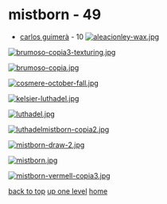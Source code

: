 # mistborn - 49
- [carlos guimerà](#carlos-guimerà) - 10
[![aleacionley-wax.jpg](/mobile/cosmere/mistborn/carlos%20guimerà/aleacionley-wax.jpg "aleacionley-wax.jpg")](https://raw.githubusercontent.com/buckmanc/wallpapers/main/mobile/cosmere/mistborn/carlos%20guimerà/aleacionley-wax.jpg)

[![brumoso-copia3-texturing.jpg](/mobile/cosmere/mistborn/carlos%20guimerà/brumoso-copia3-texturing.jpg "brumoso-copia3-texturing.jpg")](https://raw.githubusercontent.com/buckmanc/wallpapers/main/mobile/cosmere/mistborn/carlos%20guimerà/brumoso-copia3-texturing.jpg)

[![brumoso-copia.jpg](/mobile/cosmere/mistborn/carlos%20guimerà/brumoso-copia.jpg "brumoso-copia.jpg")](https://raw.githubusercontent.com/buckmanc/wallpapers/main/mobile/cosmere/mistborn/carlos%20guimerà/brumoso-copia.jpg)

[![cosmere-october-fall.jpg](/mobile/cosmere/mistborn/carlos%20guimerà/cosmere-october-fall.jpg "cosmere-october-fall.jpg")](https://raw.githubusercontent.com/buckmanc/wallpapers/main/mobile/cosmere/mistborn/carlos%20guimerà/cosmere-october-fall.jpg)

[![kelsier-luthadel.jpg](/mobile/cosmere/mistborn/carlos%20guimerà/kelsier-luthadel.jpg "kelsier-luthadel.jpg")](https://raw.githubusercontent.com/buckmanc/wallpapers/main/mobile/cosmere/mistborn/carlos%20guimerà/kelsier-luthadel.jpg)

[![luthadel.jpg](/mobile/cosmere/mistborn/carlos%20guimerà/luthadel.jpg "luthadel.jpg")](https://raw.githubusercontent.com/buckmanc/wallpapers/main/mobile/cosmere/mistborn/carlos%20guimerà/luthadel.jpg)

[![luthadelmistborn-copia2.jpg](/mobile/cosmere/mistborn/carlos%20guimerà/luthadelmistborn-copia2.jpg "luthadelmistborn-copia2.jpg")](https://raw.githubusercontent.com/buckmanc/wallpapers/main/mobile/cosmere/mistborn/carlos%20guimerà/luthadelmistborn-copia2.jpg)

[![mistborn-draw-2.jpg](/mobile/cosmere/mistborn/carlos%20guimerà/mistborn-draw-2.jpg "mistborn-draw-2.jpg")](https://raw.githubusercontent.com/buckmanc/wallpapers/main/mobile/cosmere/mistborn/carlos%20guimerà/mistborn-draw-2.jpg)

[![mistborn.jpg](/mobile/cosmere/mistborn/carlos%20guimerà/mistborn.jpg "mistborn.jpg")](https://raw.githubusercontent.com/buckmanc/wallpapers/main/mobile/cosmere/mistborn/carlos%20guimerà/mistborn.jpg)

[![mistborn-vermell-copia3.jpg](/mobile/cosmere/mistborn/carlos%20guimerà/mistborn-vermell-copia3.jpg "mistborn-vermell-copia3.jpg")](https://raw.githubusercontent.com/buckmanc/wallpapers/main/mobile/cosmere/mistborn/carlos%20guimerà/mistborn-vermell-copia3.jpg)


</p>
</details>


[back to top](#)
[up one level](/mobile/cosmere/README.MD)
[home](/)
